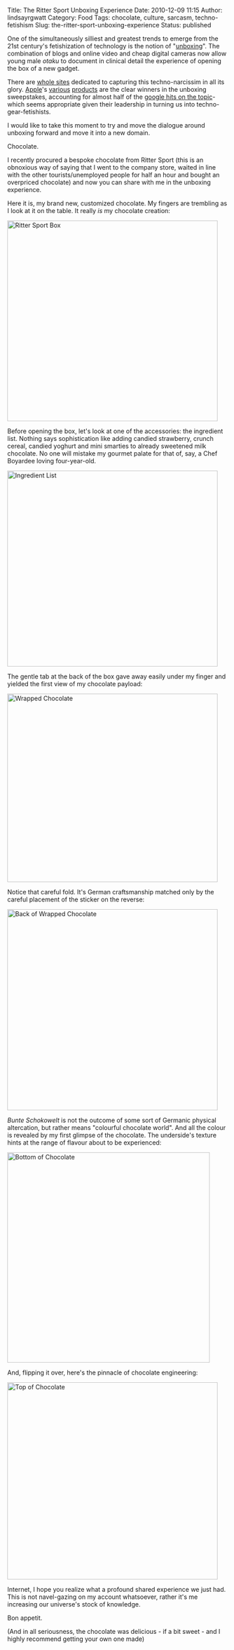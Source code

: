 Title: The Ritter Sport Unboxing Experience
Date: 2010-12-09 11:15
Author: lindsayrgwatt
Category: Food
Tags: chocolate, culture, sarcasm, techno-fetishism
Slug: the-ritter-sport-unboxing-experience
Status: published

One of the simultaneously silliest and greatest trends to emerge from the 21st century's fetishization of technology is the notion of "[unboxing](http://en.wikipedia.org/wiki/Unboxing)". The combination of blogs and online video and cheap digital cameras now allow young male *otaku* to document in clinical detail the experience of opening the box of a new gadget.

There are [whole sites](http://unboxing.gearlive.com/) dedicated to capturing this techno-narcissim in all its glory. [Apple](http://www.google.com/search?aq=f&sourceid=chrome&ie=UTF-8&q=ipod+unboxing)'s [various](http://www.google.com/search?aq=f&sourceid=chrome&ie=UTF-8&q=unboxing#sclient=psy&hl=en&source=hp&q=mac+unboxing&aq=f&aqi=g-c4g-o1&aql=&oq=&gs_rfai=&pbx=1&fp=9282fdae014bcd4b) [products](http://www.google.com/search?sourceid=chrome&ie=UTF-8&q=unboxing+experience#sclient=psy&hl=en&q=iphone+unboxing&aq=f&aqi=g3g-m2&aql=&oq=&gs_rfai=&pbx=1&fp=9282fdae014bcd4b) are the clear winners in the unboxing sweepstakes, accounting for almost half of the [google hits on the topic](http://www.google.com/search?aq=f&sourceid=chrome&ie=UTF-8&q=unboxing)-which seems appropriate given their leadership in turning us into techno-gear-fetishists.

I would like to take this moment to try and move the dialogue around unboxing forward and move it into a new domain.

Chocolate.

I recently procured a bespoke chocolate from Ritter Sport (this is an obnoxious way of saying that I went to the company store, waited in line with the other tourists/unemployed people for half an hour and bought an overpriced chocolate) and now you can share with me in the unboxing experience.

Here it is, my brand new, customized chocolate. My fingers are trembling as I look at it on the table. It really *is* my chocolate creation:

<img src="{static}/images/2010/12/IMG_0008.jpg" width="480" height="458" alt="Ritter Sport Box" />

Before opening the box, let's look at one of the accessories: the ingredient list. Nothing says sophistication like adding candied strawberry, crunch cereal, candied yoghurt and mini smarties to already sweetened milk chocolate. No one will mistake my gourmet palate for that of, say, a Chef Boyardee loving four-year-old.

<img src="{static}/images/2010/12/IMG_0009.jpg" width="480" height="447" alt="Ingredient List" />

The gentle tab at the back of the box gave away easily under my finger and yielded the first view of my chocolate payload:

<img src="{static}/images/2010/12/IMG_0010.jpg" width="480" height="430" alt="Wrapped Chocolate" />

Notice that careful fold. It's German craftsmanship matched only by the careful placement of the sticker on the reverse:

<img src="{static}/images/2010/12/IMG_0012.jpg" width="480" height="459" alt="Back of Wrapped Chocolate" />

*Bunte Schokowelt* is not the outcome of some sort of Germanic physical altercation, but rather means "colourful chocolate world". And all the colour is revealed by my first glimpse of the chocolate. The underside's texture hints at the range of flavour about to be experienced:

<img src="{static}/images/2010/12/IMG_0013.jpg" width="462" height="480" alt="Bottom of Chocolate" />

And, flipping it over, here's the pinnacle of chocolate engineering:

<img src="{static}/images/2010/12/IMG_0014.jpg" width="480" height="450" alt="Top of Chocolate" />

Internet, I hope you realize what a profound shared experience we just had. This is not navel-gazing on my account whatsoever, rather it's me increasing our universe's stock of knowledge.

Bon appetit.

(And in all seriousness, the chocolate was delicious - if a bit sweet - and I highly recommend getting your own one made)
